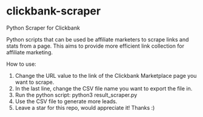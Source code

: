 # clickbank-scraper
Python Scraper for Clickbank

Python scripts that can be used be affiliate marketers to scrape links and stats from a page. This aims to provide more efficient link collection for affiliate marketing.

How to use:
1. Change the URL value to the link of the Clickbank Marketplace page you want to scrape.
2. In the last line, change the CSV file name you want to export the file in. 
3. Run the python script: python3 result_scraper.py
4. Use the CSV file to generate more leads.
5. Leave a star for this repo, would appreciate it! Thanks :) 
